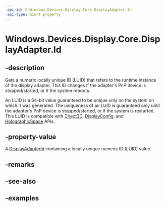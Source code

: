 ```yaml
---
-api-id: P:Windows.Devices.Display.Core.DisplayAdapter.Id
-api-type: winrt property
---
```


<!-- Property syntax.
public DisplayAdapterId Id { get; }
-->

# Windows.Devices.Display.Core.DisplayAdapter.Id

## -description
Gets a numeric locally unique ID (LUID) that refers to the runtime instance of the display adapter. This ID changes if the adapter's PnP device is stopped/started, or if the system reboots.

An LUID is a 64-bit value guaranteed to be unique only on the system on which it was generated. The uniqueness of an LUID is guaranteed only until the adapter's PnP device is stopped/started, or if the system is restarted. This LUID is compatible with [Direct3D](https://msdn.microsoft.com/library/windows/desktop/hh309466), [DisplayConfig](https://msdn.microsoft.com/library/windows/hardware/ff553954), and [HolographicSpace](../windows.graphics.holographic/holographicspace.md) APIs.

## -property-value
A [DisplayAdapterId](../windows.graphics/displayadapterid.md) containing a locally unique numeric ID (LUID) value.

## -remarks

## -see-also

## -examples
